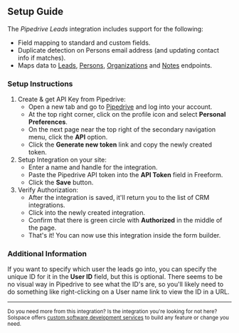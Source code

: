 ## Setup Guide
The _Pipedrive Leads_ integration includes support for the following:

* Field mapping to standard and custom fields.
* Duplicate detection on Persons email address (and updating contact info if matches).
* Maps data to [Leads](https://developers.pipedrive.com/docs/api/v1/#!/Leads), [Persons](https://developers.pipedrive.com/docs/api/v1/#!/Persons), [Organizations](https://developers.pipedrive.com/docs/api/v1/#!/Organizations) and [Notes](https://developers.pipedrive.com/docs/api/v1/#!/Notes) endpoints.

### Setup Instructions

1. Create & get API Key from Pipedrive:
	* Open a new tab and go to [Pipedrive](https://pipedrive.com) and log into your account.
	* At the top right corner, click on the profile icon and select **Personal Preferences**.
	* On the next page near the top right of the secondary navigation menu, click the **API** option.
	* Click the **Generate new token** link and copy the newly created token.
2. Setup Integration on your site:
	* Enter a name and handle for the integration.
	* Paste the Pipedrive API token into the **API Token** field in Freeform.
	* Click the **Save** button.
3. Verify Authorization:
	* After the integration is saved, it'll return you to the list of CRM integrations.
	* Click into the newly created integration.
	* Confirm that there is green circle with **Authorized** in the middle of the page.
	* That's it! You can now use this integration inside the form builder.

### Additional Information
If you want to specify which user the leads go into, you can specify the unique ID for it in the **User ID** field, but this is optional. There seems to be no visual way in Pipedrive to see what the ID's are, so you'll likely need to do something like right-clicking on a User name link to view the ID in a URL.

---

<small>Do you need more from this integration? Is the integration you're looking for not here? Solspace offers [custom software development services](https://docs.solspace.com/support/premium/) to build any feature or change you need.</small>